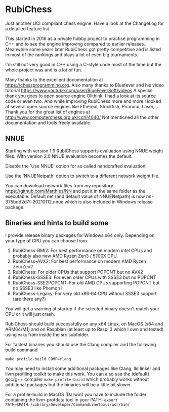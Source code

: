 # RubiChess
Just another UCI compliant chess engine. Have a look at the ChangeLog for a detailed feature list.

This started in 2016 as a private hobby project to practise programming in C++ and to see the engine improving compared
to earlier releases. Meanwhile some years later RubiChess got pretty competitive and is listed in most of the rankings and plays
a lot of even big tournaments.

I'm still not very good in C++ using a C-style code most of the time but the whole project was and is a lot of fun.

Many thanks to the excellent documentation at https://chessprogramming.org.
Also many thanks to Bluefever and his video tutorial https://www.youtube.com/user/BlueFeverSoft/videos
A special thank you goes to open source engine Olithink. I had a look at its source code or even two.
And while improving RubiChess more and more I looked at several open source engines like
Ethereal, Stockfish, Pirarucu, Laser, ...
Thank you for the great list of engines at http://www.computerchess.org.uk/ccrl/4040/
Not mentioned all the other documentation and tools freely available.
## NNUE
Starting with version 1.9 RubiChess supports evaluation using NNUE weight files. With version 2.0 NNUE evaluation becomes the default.

Disable the 'Use NNUE' option for so called handcrafted evaluation.

Use the 'NNUENetpath' option to switch to a different network weight file.

You can download network files from my repository https://github.com/Matthies/NN and put it in the same folder as the executable.
Default net (and default value of NNUENetpath) is now nn-375bdd2d7f-20210112.nnue which is also included in Windows release package.

## Binaries and hints to build some
I provide release binary packages for Windows x64 only. Depending on your type of CPU you can choose from
1. RubiChess-BMI2: For best performance on modern intel CPUs and probably also new AMD Ryzen Zen3 / 5?00X CPU
1. RubiChess-AVX2: For best performance on modern AMD Ryzen Zen/Zen2
1. RubiChess: For older CPUs that support POPCNT but no AVX2
1. RubiChess-SSSE3: For even older CPUs with SSSE3 but no POPCNT
2. RubiChess-SSE2POPCNT: For old AMD CPUs supporting POPCNT but no SSSE3 like Phemon II
3. RubiChess-Legacy: For very old x86-64 CPU without SSSE3 support (are there any?)

You will get a warning at startup if the selected binary doesn't match your CPU or it will just crash.

RubiChess should build successfully on any x64 Linux, on MacOS (x64 and ARM64/M1) and on Raspbian (at least up to Raspi 3 which I own and tested) using ```make``` from inside the src subfolder.

For fastest binaries you should use the Clang compiler and the following build command

```make profile-build COMP=clang```

You may need to install some additional packages like Clang, lld linker and llvm profiling toolkit to make this work.
You can also use the (default) gcc/g++ compiler ```make profile-build``` which probably works without additional packages but the binaries will be a little bit slower.

For a profile-build in MacOS (Darwin) you have to include the folder containing the llvm-profdata tool in your PATH:
```export PATH=$PATH:/Library/Developer/CommandLineTools/usr/bin/```

